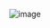 ![image](https://github.com/yusufkrnz/Java-OOP/assets/146843816/00fda726-f1e4-42e2-97f6-3c9d12446913)
